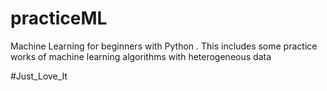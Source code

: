 # practiceML
Machine Learning for beginners with Python . This includes some practice works of machine learning algorithms with heterogeneous data

#Just_Love_It
